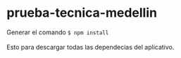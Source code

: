 # prueba-tecnica-medellin

Generar el comando <code>$ npm install</code> <br /><br />
Esto para descargar todas las dependecias del aplicativo.<br /><br />

